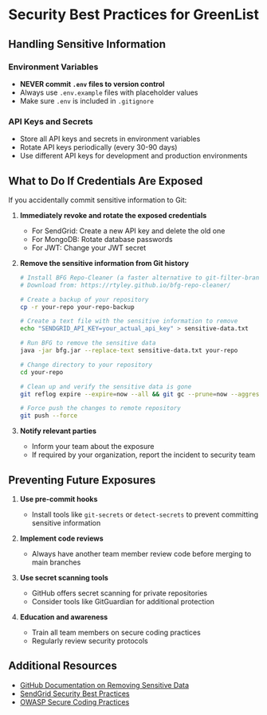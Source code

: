 # Security Best Practices for GreenList

## Handling Sensitive Information

### Environment Variables

- **NEVER commit `.env` files to version control**
- Always use `.env.example` files with placeholder values
- Make sure `.env` is included in `.gitignore`

### API Keys and Secrets

- Store all API keys and secrets in environment variables
- Rotate API keys periodically (every 30-90 days)
- Use different API keys for development and production environments

## What to Do If Credentials Are Exposed

If you accidentally commit sensitive information to Git:

1. **Immediately revoke and rotate the exposed credentials**

   - For SendGrid: Create a new API key and delete the old one
   - For MongoDB: Rotate database passwords
   - For JWT: Change your JWT secret

2. **Remove the sensitive information from Git history**

   ```bash
   # Install BFG Repo-Cleaner (a faster alternative to git-filter-branch)
   # Download from: https://rtyley.github.io/bfg-repo-cleaner/

   # Create a backup of your repository
   cp -r your-repo your-repo-backup

   # Create a text file with the sensitive information to remove
   echo "SENDGRID_API_KEY=your_actual_api_key" > sensitive-data.txt

   # Run BFG to remove the sensitive data
   java -jar bfg.jar --replace-text sensitive-data.txt your-repo

   # Change directory to your repository
   cd your-repo

   # Clean up and verify the sensitive data is gone
   git reflog expire --expire=now --all && git gc --prune=now --aggressive

   # Force push the changes to remote repository
   git push --force
   ```

3. **Notify relevant parties**
   - Inform your team about the exposure
   - If required by your organization, report the incident to security team

## Preventing Future Exposures

1. **Use pre-commit hooks**

   - Install tools like `git-secrets` or `detect-secrets` to prevent committing sensitive information

2. **Implement code reviews**

   - Always have another team member review code before merging to main branches

3. **Use secret scanning tools**

   - GitHub offers secret scanning for private repositories
   - Consider tools like GitGuardian for additional protection

4. **Education and awareness**
   - Train all team members on secure coding practices
   - Regularly review security protocols

## Additional Resources

- [GitHub Documentation on Removing Sensitive Data](https://docs.github.com/en/authentication/keeping-your-account-and-data-secure/removing-sensitive-data-from-a-repository)
- [SendGrid Security Best Practices](https://sendgrid.com/blog/category/security/)
- [OWASP Secure Coding Practices](https://owasp.org/www-project-secure-coding-practices-quick-reference-guide/)

